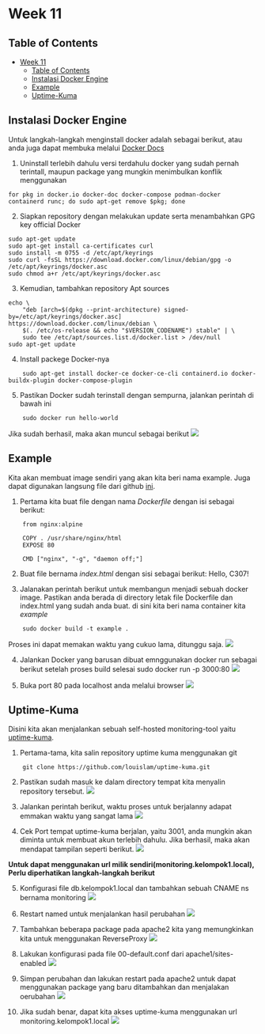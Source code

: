 # Week 11

## Table of Contents

- [Week 11](#week-11)
  - [Table of Contents](#table-of-contents)
  - [Instalasi Docker Engine](#instalasi-docker-engine)
  - [Example](#example)
  - [Uptime-Kuma](#uptime-kuma)


## Instalasi Docker Engine
Untuk langkah-langkah menginstall docker adalah sebagai berikut, atau anda juga dapat membuka melalui [Docker Docs](https://docs.docker.com/engine/install/debian/)

1. Uninstall terlebih dahulu versi terdahulu docker yang sudah pernah terintall, maupun package yang mungkin menimbulkan konflik menggunakan
```
for pkg in docker.io docker-doc docker-compose podman-docker containerd runc; do sudo apt-get remove $pkg; done
```

2. Siapkan repository dengan melakukan update serta menambahkan GPG key official Docker
```
sudo apt-get update
sudo apt-get install ca-certificates curl
sudo install -m 0755 -d /etc/apt/keyrings
sudo curl -fsSL https://download.docker.com/linux/debian/gpg -o /etc/apt/keyrings/docker.asc
sudo chmod a+r /etc/apt/keyrings/docker.asc
```

3. Kemudian, tambahkan repository Apt sources
```
echo \
    "deb [arch=$(dpkg --print-architecture) signed-by=/etc/apt/keyrings/docker.asc] https://download.docker.com/linux/debian \
    $(. /etc/os-release && echo "$VERSION_CODENAME") stable" | \
    sudo tee /etc/apt/sources.list.d/docker.list > /dev/null
sudo apt-get update
```

4. Install packege Docker-nya
```
    sudo apt-get install docker-ce docker-ce-cli containerd.io docker-buildx-plugin docker-compose-plugin
```

5. Pastikan Docker sudah terinstall dengan sempurna, jalankan perintah di bawah ini
```
    sudo docker run hello-world
```

Jika sudah berhasil, maka akan muncul sebagai berikut
![](./assets/run-hello-world.png)

## Example
Kita akan membuat image sendiri yang akan kita beri nama example. Juga dapat digunakan langsung file dari github [ini](https://github.com/alfiyansys/docker-examples). 

1. Pertama kita buat file dengan nama *Dockerfile* dengan isi sebagai berikut:
```
    from nginx:alpine

    COPY . /usr/share/nginx/html
    EXPOSE 80

    CMD ["nginx", "-g", "daemon off;"]
```

2. Buat file bernama *index.html* dengan sisi sebagai berikut:
    Hello, C307!

3. Jalanakan perintah berikut untuk membangun menjadi sebuah docker image. Pastikan anda berada di directory letak file Dockerfile dan index.html yang sudah anda buat. di sini kita beri nama container kita *example*
```
    sudo docker build -t example .
```
Proses ini dapat memakan waktu yang cukuo lama, ditunggu saja.
![](./assets/build-example-docker.png)

4. Jalankan Docker yang barusan dibuat  emnggunakan docker run sebagai berikut setelah proses build selesai
    sudo docker run -p 3000:80
![](./assets/run-example-docker.png)

5. Buka port 80 pada localhost anda melalui browser
![](./assets/example-docker.png)

## Uptime-Kuma
Disini kita akan menjalankan sebuah self-hosted monitoring-tool yaitu [uptime-kuma](https://github.com/louislam/uptime-kuma). 

1. Pertama-tama, kita salin repository uptime kuma menggunakan git
```
    git clone https://github.com/louislam/uptime-kuma.git
```

2. Pastikan sudah masuk ke dalam directory tempat kita menyalin repository tersebut.
![](./assets/cd-uptime-kuma.png)

3. Jalankan perintah berikut, waktu proses untuk berjalanny adapat emmakan waktu yang sangat lama
![](./assets/compose-uptime-kuma.png)

4. Cek Port tempat uptime-kuma berjalan, yaitu 3001, anda mungkin akan diminta untuk membuat akun terlebih dahulu. Jika berhasil, maka akan mendapat tampilan seperti berikut.
![](./assets/localhost-uptime-kuma.png)

**Untuk dapat menggunakan url milik sendiri(monitoring.kelompok1.local), Perlu diperhatikan langkah-langkah berikut**

5. Konfigurasi file db.kelompok1.local dan tambahkan sebuah CNAME ns bernama monitoring
![](./assets/db-kelompok1-local.png)

6. Restart named untuk menjalankan hasil perubahan
![](./assets/restart-named.png)

7. Tambahkan beberapa package pada apache2 kita yang memungkinkan kita untuk menggunakan ReverseProxy
![](./assets/add-a2enmod-packages.png)

8. Lakukan konfigurasi pada file 00-default.conf dari apache1/sites-enabled
![](./assets/sites-enabled-000-default.conf.png)

9. Simpan perubahan dan lakukan restart pada apache2 untuk dapat menggunakan package yang baru ditambahkan dan menjalakan oerubahan
![](./assets/restart-apache2.png)

10. Jika sudah benar, dapat kita akses uptime-kuma menggunakan url monitoring.kelompok1.local
![](./assets/monitoring.kelompok1.local.png)